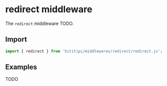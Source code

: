 # redirect middleware

The `redirect` middleware TODO.

## Import

```js
import { redirect } from 'hititipi/middlewares/redirect/redirect.js';
```

## Examples

TODO
